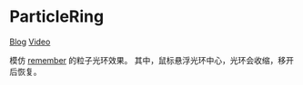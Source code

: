 # ParticleRing

[Blog](https://xwy27.github.io/Unity-3d/particleRing/)
[Video](http://www.iqiyi.com/w_19rz6s3mdl.html)

模仿 [remember](http://i-remember.fr/en) 的粒子光环效果。
其中，鼠标悬浮光环中心，光环会收缩，移开后恢复。